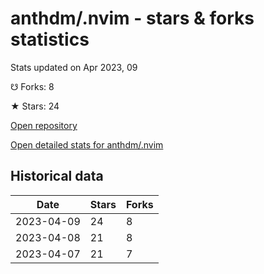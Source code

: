 # anthdm/.nvim - stars & forks statistics

Stats updated on Apr 2023, 09

☋ Forks: 8

★ Stars: 24

[Open repository](https://github.com/anthdm/.nvim)

[Open detailed stats for anthdm/.nvim](https://reviewgithub.com/rep/anthdm/.nvim)

## Historical data
| Date | Stars | Forks |
|------|-------|-------|
| 2023-04-09 | 24 | 8 | 
| 2023-04-08 | 21 | 8 | 
| 2023-04-07 | 21 | 7 | 

